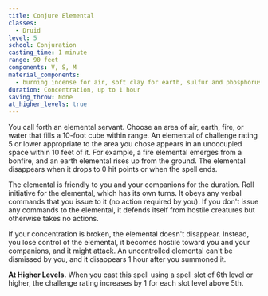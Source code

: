 ```yaml
---
title: Conjure Elemental
classes:
  - Druid
level: 5
school: Conjuration
casting_time: 1 minute
range: 90 feet
components: V, S, M
material_components:
  - burning incense for air, soft clay for earth, sulfur and phosphorus for fire, or water and sand for water
duration: Concentration, up to 1 hour
saving_throw: None
at_higher_levels: true
---
```


You call forth an elemental servant. Choose an area of air, earth, fire, or water that fills a 10-foot cube within range. An elemental of challenge rating 5 or lower appropriate to the area you chose appears in an unoccupied space within 10 feet of it. For example, a fire elemental emerges from a bonfire, and an earth elemental rises up from the ground. The elemental disappears when it drops to 0 hit points or when the spell ends.

The elemental is friendly to you and your companions for the duration. Roll initiative for the elemental, which has its own turns. It obeys any verbal commands that you issue to it (no action required by you). If you don't issue any commands to the elemental, it defends itself from hostile creatures but otherwise takes no actions.

If your concentration is broken, the elemental doesn't disappear. Instead, you lose control of the elemental, it becomes hostile toward you and your companions, and it might attack. An uncontrolled elemental can't be dismissed by you, and it disappears 1 hour after you summoned it.

**At Higher Levels.** When you cast this spell using a spell slot of 6th level or higher, the challenge rating increases by 1 for each slot level above 5th.
